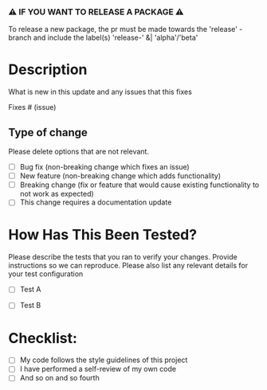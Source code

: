 ### :warning: IF YOU WANT TO RELEASE A PACKAGE :warning:  
To release a new package, the pr must be made towards the 'release' -branch and include the label(s) 'release-<version>' &| 'alpha'/'beta' 
# Description

What is new in this update and any issues that this fixes

Fixes # (issue)

## Type of change

Please delete options that are not relevant.

- [ ] Bug fix (non-breaking change which fixes an issue)
- [ ] New feature (non-breaking change which adds functionality)
- [ ] Breaking change (fix or feature that would cause existing functionality to not work as expected)
- [ ] This change requires a documentation update

# How Has This Been Tested?

Please describe the tests that you ran to verify your changes. Provide instructions so we can reproduce. Please also list any relevant details for your test configuration

- [ ] Test A
- [ ] Test B


# Checklist:

- [ ] My code follows the style guidelines of this project
- [ ] I have performed a self-review of my own code
- [ ] And so on and so fourth
<!-- Add any screenshots or additional information here -->
